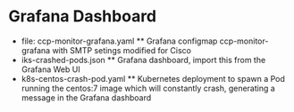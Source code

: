 # Grafana Dashboard

* file: ccp-monitor-grafana.yaml
** Grafana configmap ccp-monitor-grafana with SMTP setings modified for Cisco
* iks-crashed-pods.json
** Grafana dashboard, import this from the Grafana Web UI
* k8s-centos-crash-pod.yaml
** Kubernetes deployment to spawn a Pod running the centos:7 image which will constantly crash, generating a message in the Grafana dashboard
